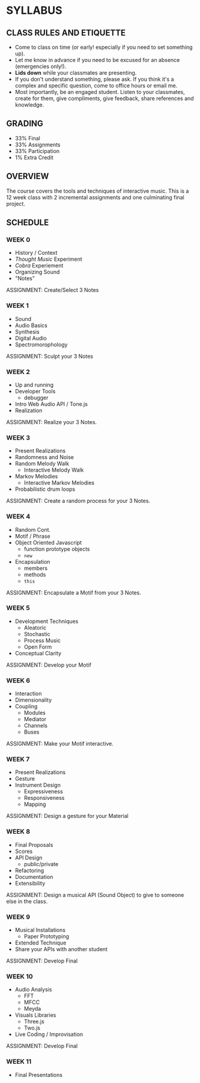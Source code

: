 # SYLLABUS

## CLASS RULES AND ETIQUETTE

* Come to class on time (or early! especially if you need to set something up).
* Let me know in advance if you need to be excused for an absence (emergencies only!).
* **Lids down** while your classmates are presenting. 
* If you don't understand something, please ask. If you think it's a complex and specific question, come to office hours or email me.
* Most importantly, be an engaged student. Listen to your classmates, create for them, give compliments, give feedback, share references and knowledge.

## GRADING

* 33% Final
* 33% Assignments 
* 33% Participation
* 1% Extra Credit

## OVERVIEW

The course covers the tools and techniques of interactive music. This is a 12 week class with 2 incremental assignments and one culminating final project.

## SCHEDULE

### WEEK 0

* History / Context
* _Thought Music_ Experiment
* _Cobra_ Experiement
* Organizing Sound
* "Notes"

ASSIGNMENT: Create/Select 3 Notes


### WEEK 1

* Sound
* Audio Basics
* Synthesis
* Digital Audio
* Spectromorophology

ASSIGNMENT: Sculpt your 3 Notes


### WEEK 2

* Up and running
* Developer Tools
	* debugger
* Intro Web Audio API / Tone.js
* Realization

ASSIGNMENT: Realize your 3 Notes.


### WEEK 3

* Present Realizations
* Randomness and Noise
* Random Melody Walk
	* Interactive Melody Walk
* Markov Melodies
	* Interactive Markov Melodies
* Probabilistic drum loops

ASSIGNMENT: Create a random process for your 3 Notes.


### WEEK 4

* Random Cont.
* Motif / Phrase
* Object Oriented Javascript
	* function prototype objects
	* `new`
* Encapsulation
	* members
	* methods
	* `this`

ASSIGNMENT: Encapsulate a Motif from your 3 Notes.

### WEEK 5

* Development Techniques
	* Aleatoric
	* Stochastic
	* Process Music
	* Open Form
* Conceptual Clarity

ASSIGNMENT: Develop your Motif

### WEEK 6

* Interaction
* Dimensionality
* Coupling
	* Modules
	* Mediator
	* Channels
	* Buses

ASSIGNMENT: Make your Motif interactive.

### WEEK 7

* Present Realizations
* Gesture
* Instrument Design
	* Expressiveness
	* Responsiveness
	* Mapping

ASSIGNMENT: Design a gesture for your Material

### WEEK 8

* Final Proposals
* Scores
* API Design
	* public/private
* Refactoring
* Documentation
* Extensibility

ASSIGNMENT: Design a musical API (Sound Object) to give to someone else in the class.

### WEEK 9

* Musical Installations
	* Paper Prototyping
* Extended Technique
* Share your APIs with another student

ASSIGNMENT: Develop Final

### WEEK 10

* Audio Analysis
	* FFT
	* MFCC
	* Meyda
* Visuals Libraries
	* Three.js
	* Two.js
* Live Coding / Improvisation

ASSIGNMENT: Develop Final

### WEEK 11

* Final Presentations
